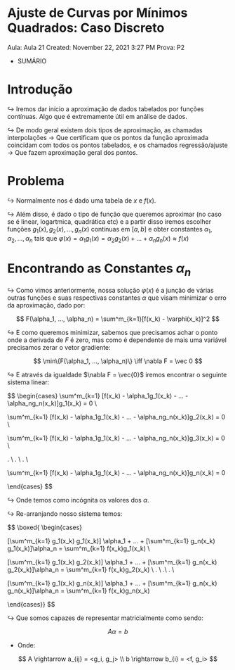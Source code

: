 # Ajuste de Curvas por Mínimos Quadrados: Caso Discreto

Aula: Aula 21
Created: November 22, 2021 3:27 PM
Prova: P2

- SUMÁRIO

# Introdução

$\hookrightarrow$ Iremos dar início a aproximação de dados tabelados por funções contínuas. Algo que é extremamente útil em análise de dados.

$\hookrightarrow$ De modo geral existem dois tipos de aproximação, as chamadas interpolações → Que certificam que os pontos da função aproximada coincidam com todos os pontos tabelados, e os chamados regressão/ajuste → Que fazem aproximação geral dos pontos.

# Problema

$\hookrightarrow$ Normalmente nos é dado uma tabela de $x$ e $f(x)$.

$\hookrightarrow$ Além disso, é dado o tipo de função que queremos aproximar (no caso se é linear, logartmica, quadrática etc) e a partir disso iremos escolher funções $g_1(x), g_2(x), ..., g_n(x)$ contínuas em $[a, b]$ e obter constantes $\alpha_1, \alpha_2, ..., \alpha_n$ tais que $\varphi(x) = \alpha_1g_1(x) = \alpha_2g_2(x) + ... + \alpha_ng_n(x) \approx f(x)$ 

# Encontrando as Constantes $\alpha_n$

$\hookrightarrow$ Como vimos anteriormente, nossa solução $\varphi(x)$ é a junção de várias outras funções e suas respectivas constantes $\alpha$ que visam minimizar o erro da aproximação, dado por:

$$
F(\alpha_1, ..., \alpha_n) = \sum^m_{k=1}[f(x_k) - \varphi(x_k)]^2
$$

$\hookrightarrow$ E como queremos minimizar, sabemos que precisamos achar o ponto onde a derivada de $F$ é zero, mas como é dependente de mais uma variável precisamos zerar o vetor  gradiente:

$$
\min\{F(\alpha_1, ..., \alpha_n)\} \iff \nabla F = \vec 0
$$

$\hookrightarrow$ E através da igualdade $\nabla F = \vec{0}$ iremos encontrar o seguinte sistema linear:

$$
\begin{cases}
\sum^m_{k=1} [f(x_k) - \alpha_1g_1(x_k) - ... - \alpha_ng_n(x_k)]g_1(x_k) = 0 \\ 

\sum^m_{k=1} [f(x_k) - \alpha_1g_1(x_k) - ... - \alpha_ng_n(x_k)]g_2(x_k) = 0 \\ 

\sum^m_{k=1} [f(x_k) - \alpha_1g_1(x_k) - ... - \alpha_ng_n(x_k)]g_3(x_k) = 0 \\ 

. \\ . \\ . \\

\sum^m_{k=1} [f(x_k) - \alpha_1g_1(x_k) - ... - \alpha_ng_n(x_k)]g_n(x_k) = 0

\end{cases}
$$

$\hookrightarrow$ Onde temos como incógnita os valores dos $\alpha$.

$\hookrightarrow$ Re-arranjando nosso sistema temos:

$$
\boxed{
\begin{cases}

[\sum^m_{k=1} g_1(x_k) g_1(x_k)] \alpha_1 + ... + [\sum^m_{k=1} g_n(x_k) g_1(x_k)]\alpha_n = \sum^m_{k=1} f(x_k)g_1(x_k) \\ 

[\sum^m_{k=1} g_1(x_k) g_2(x_k)] \alpha_1 + ... + [\sum^m_{k=1} g_n(x_k) g_2(x_k)]\alpha_n = \sum^m_{k=1} f(x_k)g_2(x_k) \\ 
. \\ .\\ . \\ 

[\sum^m_{k=1} g_1(x_k) g_n(x_k)] \alpha_1 + ... + [\sum^m_{k=1} g_n(x_k) g_n(x_k)]\alpha_n = \sum^m_{k=1} f(x_k)g_n(x_k)

\end{cases}}
$$

$\hookrightarrow$ Que somos capazes de representar matricialmente  como sendo:

$$
A \alpha = b
$$

- Onde:

$$
A \rightarrow a_{ij} = <g_i, g_j> \\
b \rightarrow b_{i} = <f, g_i>
$$